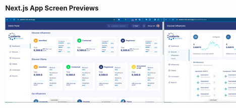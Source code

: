 ## Next.js App Screen Previews


<div style="display: flex; justify-content: space-between; margin-bottom: 20px;">
<img src="./previews/2.png " alt="Local Image">
<img src="./previews/3.png " alt="Local Image">
<img src="./previews/4.png " alt="Local Image">
<img src="./previews/5.png " alt="Local Image">
</div>



